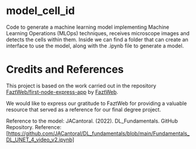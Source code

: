 # model_cell_id
Code to generate a machine learning model implementing Machine Learning Operations (MLOps) techniques, receives microscope images and detects the cells within them.
Inside we can find a folder that can create an interface to use the model, along with the .ipynb file to generate a model.

# Credits and References

This project is based on the work carried out in the repository [FaztWeb/first-node-express-app](https://github.com/FaztWeb/first-node-express-app) by [FaztWeb](https://github.com/FaztWeb).

We would like to express our gratitude to FaztWeb for providing a valuable resource that served as a reference for our final degree project.

Reference to the model:  JACantoral. (2022). DL_Fundamentals. GitHub Repository. Reference: [https://github.com/JACantoral/DL_fundamentals/blob/main/Fundamentals_DL_UNET_4_video_v2.ipynb]

